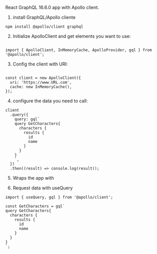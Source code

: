 React GraphQL 16.6.0 app with Apollo client.

1. install GraphQL/Apollo cliente

`npm install @apollo/client graphql`

2. Initialize ApolloClient and get elements you want to use:
```

import { ApolloClient, InMemoryCache, ApolloProvider, gql } from '@apollo/client';
```

3. Config the client with URI:
```

const client = new ApolloClient({
  uri: 'https://www.URL.com',
  cache: new InMemoryCache(),
});
```

4. configure the data you need to call:
```
client
  .query({
    query: gql`
    query GetCharacters{
      characters {
        results {
          id
          name
        }
      }
    }
    `,
  })
  .then((result) => console.log(result));
```
5. Wraps the app with <ApolloProvider client={client}>

6. Request data with useQuery
```
import { useQuery, gql } from '@apollo/client';

const GetCharacters = gql`
query GetCharacters{
  characters {
    results {
      id
      name
    }
  }
}
`;
```



